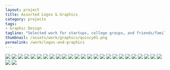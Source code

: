 ```yaml
---
layout: project
title: Assorted Logos & Graphics
category: projects
tags:
- Graphic Design
tagline: "Selected work for startups, college groups, and friends/family."
thumbnail: /assets/work/graphics/quincy01.png
permalink: /work/logos-and-graphics
---
```


[![](/assets/work/graphics/530.png)](/assets/work/graphics/530.png)
[![](/assets/work/graphics/trakpak.png)](/assets/work/graphics/trakpak.png)
[![](/assets/work/graphics/llama.png)](/assets/work/graphics/llama.png)
[![](/assets/work/graphics/quincy01.png)](/assets/work/graphics/quincy01.png)
[![](/assets/work/graphics/quincy02.png)](/assets/work/graphics/quincy02.png)
[![](/assets/work/graphics/floops01.png)](/assets/work/graphics/floops01.png)
[![](/assets/work/graphics/floops02.png)](/assets/work/graphics/floops02.png)
[![](/assets/work/graphics/campuspulse.png)](/assets/work/graphics/campuspulse.png)
[![](/assets/work/graphics/yip.png)](/assets/work/graphics/yip.png)
[![](/assets/work/graphics/beaver01.png)](/assets/work/graphics/beaver01.png)
[![](/assets/work/graphics/beaver02.png)](/assets/work/graphics/beaver02.png)
[![](/assets/work/graphics/prompt.png)](/assets/work/graphics/prompt.png)
[![](/assets/work/graphics/trump.png)](/assets/work/graphics/trump.png)
[![](/assets/work/graphics/bowell.png)](/assets/work/graphics/bowell.png)
[![](/assets/work/graphics/hoot.png)](/assets/work/graphics/hoot.png)
[![](/assets/work/graphics/rex.png)](/assets/work/graphics/rex.png)
[![](/assets/work/graphics/triomi.png)](/assets/work/graphics/triomi.png)
[![](/assets/work/graphics/tryna01.png)](/assets/work/graphics/tryna01.png)
[![](/assets/work/graphics/tryna02.png)](/assets/work/graphics/tryna02.png)
[![](/assets/work/graphics/greenbay01.png)](/assets/work/graphics/greenbay01.png)
[![](/assets/work/graphics/greenbay02.png)](/assets/work/graphics/greenbay02.png)
[![](/assets/work/graphics/boston2024.png)](/assets/work/graphics/boston2024.png)
[![](/assets/work/graphics/clearinghouse.png)](/assets/work/graphics/clearinghouse.png)
[![](/assets/work/graphics/myseer.png)](/assets/work/graphics/myseer.png)
[![](/assets/work/graphics/agora.png)](/assets/work/graphics/agora.png)
[![](/assets/work/graphics/youthunion.png)](/assets/work/graphics/youthunion.png)
[![](/assets/work/graphics/birddog02.png)](/assets/work/graphics/birddog02.png)
